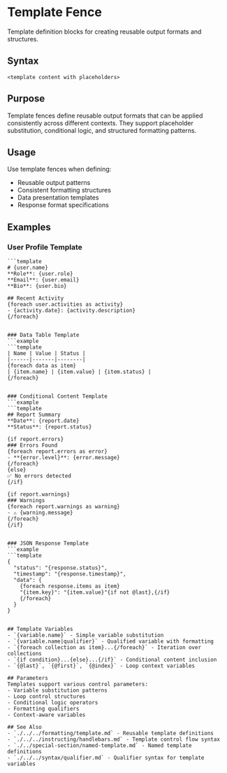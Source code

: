 # Template Fence
Template definition blocks for creating reusable output formats and structures.

## Syntax
```template
<template content with placeholders>
```

## Purpose
Template fences define reusable output formats that can be applied consistently across different contexts. They support placeholder substitution, conditional logic, and structured formatting patterns.

## Usage
Use template fences when defining:
- Reusable output patterns
- Consistent formatting structures
- Data presentation templates
- Response format specifications

## Examples

### User Profile Template
```example
```template
# {user.name}
**Role**: {user.role}
**Email**: {user.email}
**Bio**: {user.bio}

## Recent Activity
{foreach user.activities as activity}
- {activity.date}: {activity.description}
{/foreach}
```
```

### Data Table Template
```example
```template
| Name | Value | Status |
|------|-------|--------|
{foreach data as item}
| {item.name} | {item.value} | {item.status} |
{/foreach}
```
```

### Conditional Content Template
```example
```template
## Report Summary
**Date**: {report.date}
**Status**: {report.status}

{if report.errors}
### Errors Found
{foreach report.errors as error}
- **{error.level}**: {error.message}
{/foreach}
{else}
✅ No errors detected
{/if}

{if report.warnings}
### Warnings
{foreach report.warnings as warning}
- ⚠️ {warning.message}
{/foreach}
{/if}
```
```

### JSON Response Template
```example
```template
{
  "status": "{response.status}",
  "timestamp": "{response.timestamp}",
  "data": {
    {foreach response.items as item}
    "{item.key}": "{item.value}"{if not @last},{/if}
    {/foreach}
  }
}
```
```

## Template Variables
- `{variable.name}` - Simple variable substitution
- `{variable.name|qualifier}` - Qualified variable with formatting
- `{foreach collection as item}...{/foreach}` - Iteration over collections
- `{if condition}...{else}...{/if}` - Conditional content inclusion
- `{@last}`, `{@first}`, `{@index}` - Loop context variables

## Parameters
Templates support various control parameters:
- Variable substitution patterns
- Loop control structures  
- Conditional logic operators
- Formatting qualifiers
- Context-aware variables

## See Also
- `./../../formatting/template.md` - Reusable template definitions
- `./../../instructing/handlebars.md` - Template control flow syntax
- `./../special-section/named-template.md` - Named template definitions
- `./../../syntax/qualifier.md` - Qualifier syntax for template variables